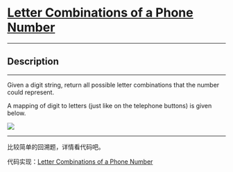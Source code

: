 # [Letter Combinations of a Phone Number](https://leetcode.com/problems/letter-combinations-of-a-phone-number/)

---

## Description

---

Given a digit string, return all possible letter combinations that the number could represent.

A mapping of digit to letters (just like on the telephone buttons) is given below.

![](https://upload.wikimedia.org/wikipedia/commons/thumb/7/73/Telephone-keypad2.svg/200px-Telephone-keypad2.svg.png)

---

比较简单的回溯题，详情看代码吧。

代码实现：[Letter Combinations of a Phone Number](./LetterCombinationsofaPhoneNumber.py)
	